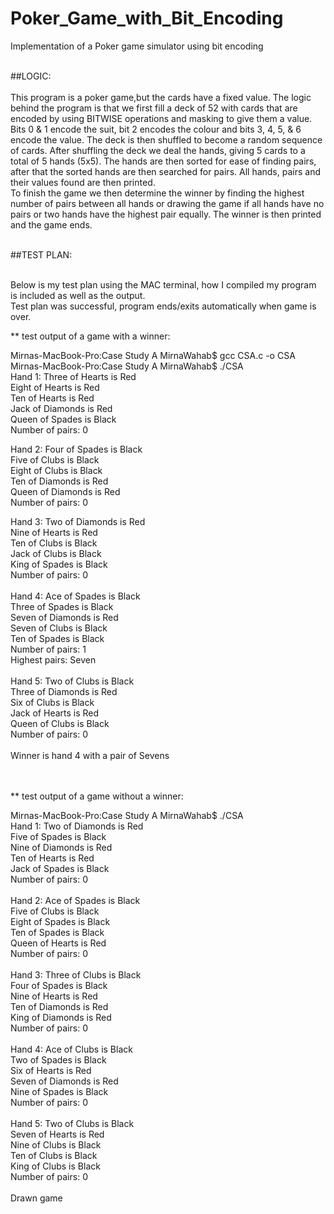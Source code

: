 # Poker_Game_with_Bit_Encoding
Implementation of a Poker game simulator using bit encoding <br/><br/>

##LOGIC: <br /><br/>
This program is a poker game,but the cards have a fixed value.
The logic behind the program is that we first fill a deck of 52 with cards that are encoded by using BITWISE operations and masking to give them a value. Bits 0 & 1 encode the suit, bit 2 encodes the colour and bits 3, 4, 5, & 6 encode the value. The deck is then shuffled to become a random sequence of cards. After shuffling the deck we deal the hands, giving 5 cards to a total of 5 hands (5x5). The hands are then sorted for ease of finding pairs, after that the sorted hands are then searched for pairs. All hands, pairs and their values found are then printed. <br/>
To finish the game we then determine the winner by finding the highest number of pairs between all hands or drawing the game if all hands have no pairs or two hands have the highest pair equally. The winner is then printed and the game ends.
<br/>

 <br />
##TEST PLAN: <br /><br/>

Below is my test plan using the MAC terminal, how I compiled my program is included as well as the output. <br />
Test plan was successful, program ends/exits automatically when game is over. <br />

** test output of a game with a winner:

Mirnas-MacBook-Pro:Case Study A MirnaWahab$ gcc CSA.c -o CSA <br/>
Mirnas-MacBook-Pro:Case Study A MirnaWahab$ ./CSA <br/>
Hand 1:	Three of Hearts is Red <br/>
	Eight of Hearts is Red <br/>
	Ten of Hearts is Red <br/>
	Jack of Diamonds is Red <br/>
	Queen of Spades is Black <br/>
Number of pairs: 0 <br/>

Hand 2:	Four of Spades is Black <br/>
	Five of Clubs is Black <br/>
	Eight of Clubs is Black <br/>
	Ten of Diamonds is Red <br/>
	Queen of Diamonds is Red <br/>
Number of pairs: 0 <br/>

Hand 3:	Two of Diamonds is Red <br/>
	Nine of Hearts is Red <br/>
	Ten of Clubs is Black <br/>
	Jack of Clubs is Black <br/>
	King of Spades is Black <br/>
Number of pairs: 0 <br/>
 <br/>
Hand 4:	Ace of Spades is Black <br/>
	Three of Spades is Black <br/>
	Seven of Diamonds is Red <br/>
	Seven of Clubs is Black <br/>
	Ten of Spades is Black <br/>
Number of pairs: 1 <br/>
Highest pairs: Seven <br/>
 <br/>
Hand 5:	Two of Clubs is Black <br/>
	Three of Diamonds is Red <br/>
	Six of Clubs is Black <br/>
	Jack of Hearts is Red <br/>
 	Queen of Clubs is Black <br/>
Number of pairs: 0 <br/>
 <br/>
Winner is hand 4 with a pair of Sevens <br/>
 <br/> <br/>

** test output of a game without a winner: <br/> 

Mirnas-MacBook-Pro:Case Study A MirnaWahab$ ./CSA <br/>
Hand 1:	Two of Diamonds is Red <br/>
	Five of Spades is Black <br/>
	Nine of Diamonds is Red <br/>
	Ten of Hearts is Red <br/>
	Jack of Spades is Black <br/>
Number of pairs: 0 <br/>
 <br/>
Hand 2:	Ace of Spades is Black <br/>
	Five of Clubs is Black <br/>
	Eight of Spades is Black <br/>
	Ten of Spades is Black <br/>
	Queen of Hearts is Red <br/>
Number of pairs: 0 <br/>
 <br/>
Hand 3:	Three of Clubs is Black <br/>
	Four of Spades is Black <br/>
	Nine of Hearts is Red <br/>
	Ten of Diamonds is Red <br/>
	King of Diamonds is Red <br/>
Number of pairs: 0 <br/>
 <br/>
Hand 4:	Ace of Clubs is Black <br/>
	Two of Spades is Black <br/>
	Six of Hearts is Red <br/>
	Seven of Diamonds is Red <br/>
	Nine of Spades is Black <br/>
Number of pairs: 0 <br/>
 <br/>
Hand 5:	Two of Clubs is Black <br/>
	Seven of Hearts is Red <br/>
	Nine of Clubs is Black <br/>
	Ten of Clubs is Black <br/>
	King of Clubs is Black <br/>
Number of pairs: 0 <br/>
 <br/>
Drawn game <br/>

